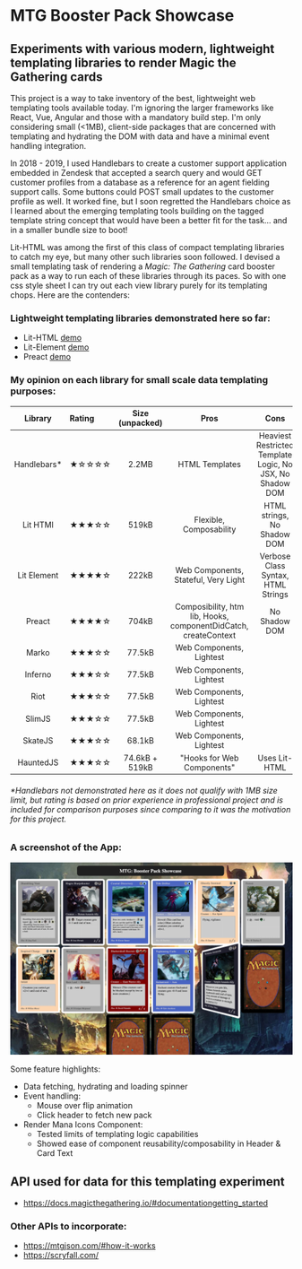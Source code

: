 # MTG Booster Pack Showcase

## Experiments with various modern, lightweight templating libraries to render Magic the Gathering cards

This project is a way to take inventory of the best, lightweight web templating tools available today. I'm ignoring the larger frameworks like React, Vue, Angular and those with a mandatory build step. I'm only considering small (<1MB), client-side packages that are concerned with templating and hydrating the DOM with data and have a minimal event handling integration.

In 2018 - 2019, I used Handlebars to create a customer support application embedded in Zendesk that accepted a search query and would GET customer profiles from a database as a reference for an agent fielding support calls. Some buttons could POST small updates to the customer profile as well. It worked fine, but I soon regretted the Handlebars choice as I learned about the emerging templating tools building on the tagged template string concept that would have been a better fit for the task... and in a smaller bundle size to boot! 

Lit-HTML was among the first of this class of compact templating libraries to catch my eye, but many other such libraries soon followed. I devised a small templating task of rendering a _Magic: The Gathering_ card booster pack as a way to run each of these libraries through its paces. So with one css style sheet I can try out each view library purely for its templating chops. Here are the contenders:

### Lightweight templating libraries demonstrated here so far:
* Lit-HTML [demo](https://wjv.io/mtg/lit-html)
* Lit-Element [demo](https://wjv.io/mtg/lit-element)
* Preact [demo](https://wjv.io/mtg/preact)

### My opinion on each library for small scale data templating purposes:
 
| Library       | Rating  | Size (unpacked) | Pros    | Cons    |
| :-----------: |:------- | :-----: | :-----: | :-----: |
| Handlebars*   | ★☆☆☆☆  | 2.2MB | HTML Templates | Heaviest Restricted Template Logic, No JSX, No Shadow DOM |
| Lit HTMl      | ★★★☆☆  | 519kB | Flexible, Composability        | HTML strings, No Shadow DOM |
| Lit Element   | ★★★★☆  | 222kB | Web Components, Stateful, Very Light | Verbose Class Syntax, HTML Strings |
| Preact        | ★★★★☆ | 704kB | Composibility, htm lib, Hooks, componentDidCatch, createContext    | No Shadow DOM |
| Marko         | ★★★☆☆ | 77.5kB | Web Components, Lightest    |  |
| Inferno         | ★★★☆☆ | 77.5kB | Web Components, Lightest    |  |
| Riot         | ★★★☆☆ | 77.5kB | Web Components, Lightest    |  |
| SlimJS        | ★★★☆☆ | 77.5kB | Web Components, Lightest    |  |
| SkateJS       | ★★★☆☆ | 68.1kB | Web Components, Lightest    |  |
| HauntedJS     | ★★★☆☆ | 74.6kB + 519kB| "Hooks for Web Components"    |  Uses Lit-HTML|


###### *Handlebars not demonstrated here as it does not qualify with 1MB size limit, but rating is based on prior experience in professional project and is included for comparison purposes since comparing to it was the motivation for this project.

### A screenshot of the App:
![App Screenshot](/img/demo.png)

Some feature highlights:
* Data fetching, hydrating and loading spinner
* Event handling:
    * Mouse over flip animation 
    * Click header to fetch new pack
* Render Mana Icons Component: 
    * Tested limits of templating logic capabilities 
    * Showed ease of component reusability/composability in Header & Card Text

## API used for data for this templating experiment
* https://docs.magicthegathering.io/#documentationgetting_started

### Other APIs to incorporate:
* https://mtgjson.com/#how-it-works
* https://scryfall.com/